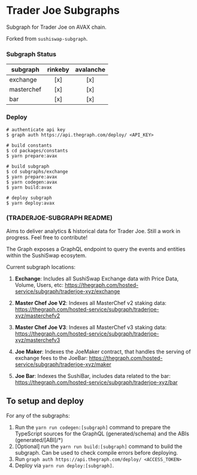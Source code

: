 # Trader Joe Subgraphs

Subgraph for Trader Joe on AVAX chain. 

Forked from `sushiswap-subgraph`. 

### Subgraph Status

| subgraph   | rinkeby | avalanche | 
|------------| :---:   | :---:     |
| exchange   |   [x]   |    [x]    |
| masterchef |   [x]   |    [x]    |
| bar        |   [x]   |    [x]    |


### Deploy

```` 
# authenticate api key
$ graph auth https://api.thegraph.com/deploy/ <API_KEY>

# build constants
$ cd packages/constants
$ yarn prepare:avax

# build subgraph
$ cd subgraphs/exchange
$ yarn prepare:avax
$ yarn codegen:avax
$ yarn build:avax

# deploy subgraph
$ yarn deploy:avax
````


### (TRADERJOE-SUBGRAPH README)
Aims to deliver analytics & historical data for Trader Joe. Still a work in progress. Feel free to contribute!

The Graph exposes a GraphQL endpoint to query the events and entities within the SushiSwap ecosytem.

Current subgraph locations:

1. **Exchange**: Includes all SushiSwap Exchange data with Price Data, Volume, Users, etc: https://thegraph.com/hosted-service/subgraph/traderjoe-xyz/exchange

2. **Master Chef Joe V2**: Indexes all MasterChef v2 staking data: https://thegraph.com/hosted-service/subgraph/traderjoe-xyz/masterchefv2

3. **Master Chef Joe V3**: Indexes all MasterChef v3 staking data: https://thegraph.com/hosted-service/subgraph/traderjoe-xyz/masterchefv3

4. **Joe Maker**: Indexes the JoeMaker contract, that handles the serving of exchange fees to the JoeBar: https://thegraph.com/hosted-service/subgraph/traderjoe-xyz/maker

5. **Joe Bar**: Indexes the SushiBar, includes data related to the bar: https://thegraph.com/hosted-service/subgraph/traderjoe-xyz/bar


## To setup and deploy

For any of the subgraphs:

1. Run the `yarn run codegen:[subgraph]` command to prepare the TypeScript sources for the GraphQL (generated/schema) and the ABIs (generated/[ABI]/\*)
2. [Optional] run the `yarn run build:[subgraph]` command to build the subgraph. Can be used to check compile errors before deploying.
3. Run `graph auth https://api.thegraph.com/deploy/ <ACCESS_TOKEN>`
4. Deploy via `yarn run deploy:[subgraph]`.



